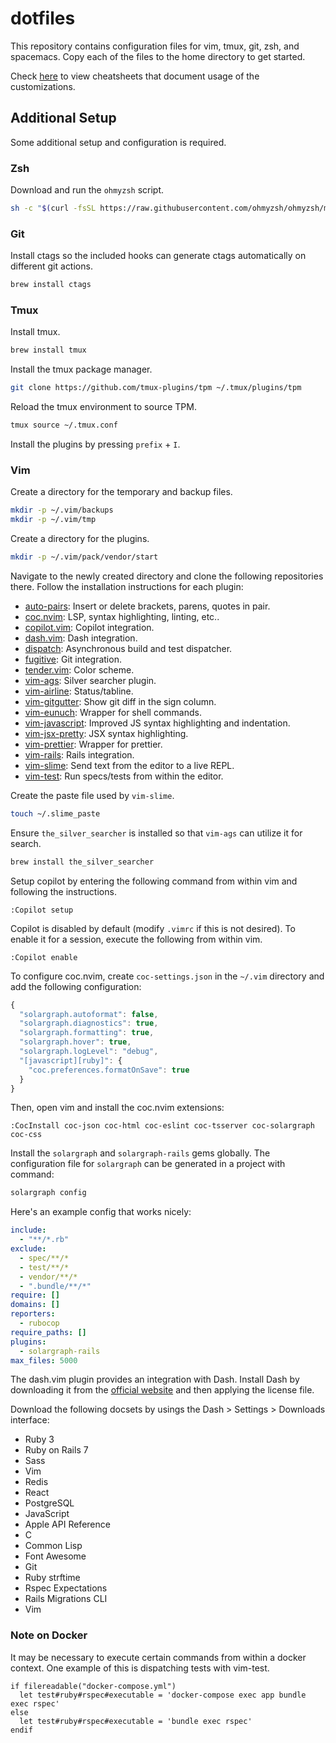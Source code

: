 # dotfiles

This repository contains configuration files for vim, tmux, git, zsh, and spacemacs. Copy each of the files to the home directory to get started.

Check [here](cheatsheets/README.md) to view cheatsheets that document usage of the customizations.

## Additional Setup

Some additional setup and configuration is required.

### Zsh

Download and run the `ohmyzsh` script.

```bash
sh -c "$(curl -fsSL https://raw.githubusercontent.com/ohmyzsh/ohmyzsh/master/tools/install.sh)"
```

### Git

Install ctags so the included hooks can generate ctags automatically on different git actions.

```bash
brew install ctags
```

### Tmux

Install tmux.

```bash
brew install tmux
```

Install the tmux package manager.

```bash
git clone https://github.com/tmux-plugins/tpm ~/.tmux/plugins/tpm
```

Reload the tmux environment to source TPM.

```bash
tmux source ~/.tmux.conf
```

Install the plugins by pressing `prefix` + `I`.

### Vim

Create a directory for the temporary and backup files.

```bash
mkdir -p ~/.vim/backups
mkdir -p ~/.vim/tmp
```

Create a directory for the plugins.

```bash
mkdir -p ~/.vim/pack/vendor/start
```

Navigate to the newly created directory and clone the following repositories there. Follow the installation instructions for each plugin:

* [auto-pairs](https://github.com/jiangmiao/auto-pairs): Insert or delete brackets, parens, quotes in pair.
* [coc.nvim](https://github.com/neoclide/coc.nvim): LSP, syntax highlighting, linting, etc..
* [copilot.vim](https://github.com/github/copilot.vim): Copilot integration.
* [dash.vim](https://github.com/rizzatti/dash.vim): Dash integration.
* [dispatch](https://github.com/tpope/vim-dispatch): Asynchronous build and test dispatcher.
* [fugitive](https://github.com/tpope/vim-fugitive): Git integration.
* [tender.vim](https://github.com/jacoborus/tender.vim): Color scheme.
* [vim-ags](https://github.com/gabesoft/vim-ags): Silver searcher plugin.
* [vim-airline](https://github.com/vim-airline/vim-airline): Status/tabline.
* [vim-gitgutter](https://github.com/airblade/vim-gitgutter): Show git diff in the sign column.
* [vim-eunuch](https://github.com/tpope/vim-eunuch): Wrapper for shell commands.
* [vim-javascript](https://github.com/pangloss/vim-javascript): Improved JS syntax highlighting and indentation.
* [vim-jsx-pretty](https://github.com/MaxMEllon/vim-jsx-pretty): JSX syntax highlighting.
* [vim-prettier](https://github.com/prettier/vim-prettier): Wrapper for prettier.
* [vim-rails](https://github.com/tpope/vim-rails): Rails integration.
* [vim-slime](https://github.com/jpalardy/vim-slime): Send text from the editor to a live REPL.
* [vim-test](https://github.com/vim-test/vim-test): Run specs/tests from within the editor.

Create the paste file used by `vim-slime`.

```bash
touch ~/.slime_paste
```

Ensure `the_silver_searcher` is installed so that `vim-ags` can utilize it for search.

```bash
brew install the_silver_searcher
```

Setup copilot by entering the following command from within vim and following the instructions.

```
:Copilot setup
```

Copilot is disabled by default (modify `.vimrc` if this is not desired). To enable it for a session, execute the following from within vim.

```
:Copilot enable
```

To configure coc.nvim, create `coc-settings.json` in the `~/.vim` directory and add the following configuration:

```javascript
{
  "solargraph.autoformat": false,
  "solargraph.diagnostics": true,
  "solargraph.formatting": true,
  "solargraph.hover": true,
  "solargraph.logLevel": "debug",
  "[javascript][ruby]": {
    "coc.preferences.formatOnSave": true
  }
}
```

Then, open vim and install the coc.nvim extensions:

```
:CocInstall coc-json coc-html coc-eslint coc-tsserver coc-solargraph coc-css
```

Install the `solargraph` and `solargraph-rails` gems globally. The configuration file for `solargraph` can be generated in a project with command:

```bash
solargraph config
```

Here's an example config that works nicely:

```yaml
include:
  - "**/*.rb"
exclude:
  - spec/**/*
  - test/**/*
  - vendor/**/*
  - ".bundle/**/*"
require: []
domains: []
reporters:
  - rubocop
require_paths: []
plugins:
  - solargraph-rails
max_files: 5000
```

The dash.vim plugin provides an integration with Dash. Install Dash by downloading it from the [official website](https://kapeli.com/dash) and then applying the license file.

Download the following docsets by usings the Dash > Settings > Downloads interface:

* Ruby 3
* Ruby on Rails 7
* Sass
* Vim
* Redis
* React
* PostgreSQL
* JavaScript
* Apple API Reference
* C
* Common Lisp
* Font Awesome
* Git
* Ruby strftime
* Rspec Expectations
* Rails Migrations CLI
* Vim

### Note on Docker

It may be necessary to execute certain commands from within a docker context. One example of this is dispatching tests with vim-test.

```vimscript
if filereadable("docker-compose.yml")
  let test#ruby#rspec#executable = 'docker-compose exec app bundle exec rspec'
else
  let test#ruby#rspec#executable = 'bundle exec rspec'
endif
```

